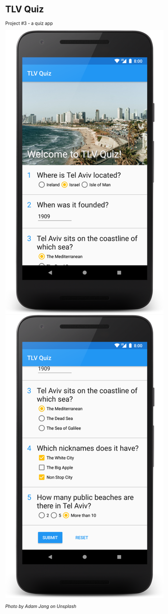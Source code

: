 # TLV Quiz
Project #3 - a quiz app

![TLV Quiz 1](https://github.com/amaliaman/TLVQuiz/blob/master/screenshots/tlv1.png "TLV Quiz 1")
![TLV Quiz 2](https://github.com/amaliaman/TLVQuiz/blob/master/screenshots/tlv2.png "TLV Quiz 2")

_Photo by Adam Jang on Unsplash_
